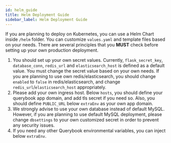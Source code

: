 ```yaml
---
id: helm_guide
title: Helm Deployment Guide
sidebar_label: Helm Deployment Guide
---
```


If you are planning to deploy on Kubernetes, you can use a Helm Chart inside `/helm` folder. You can customize `values.yaml` and template files based on your needs. There are several principles that you **MUST** check before setting up your own production deployment.

1. You should set up your own secret values. Currently, `flask_secret_key`, `database_conn`, `redis_url` and `elasticsearch_host` is defined as a default value. You must change the secret value based on your own needs. If you are planning to use own redis/elasticsearch, you should change `enabled` to `false` in redis/elasticsearch, and change `redis_url`/`elasticsearch_host` appropriately.
2. Please add your own ingress host. Below `hosts`, you should define your querybook app domain, and add tls secret if you need so. Also, you should define `PUBLIC_URL` below `extraEnv` as your own app domain.
3. We strongly advise to use your own database instead of default MySQL. However, if you are planning to use default MySQL deployment, please change `dbsettings` to your own customized secret in order to prevent any security issues.
4. If you need any other Querybook environmental variables, you can inject below `extraEnv`.
